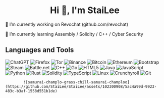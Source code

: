 <h1 align="center">Hi 👋, I'm StaiLee</h1>

<p align="left"> 🔭 I’m currently working on Revochat (github.com/revochat)</p>

<p> 🌱 I’m currently learning Assembly / Solidity / C++ / Cyber Security</p>

<p align="left">
</p>
<h2>Languages and Tools</h2>

![ChatGPT](https://img.shields.io/badge/chatGPT-74aa9c?style=for-the-badge&logo=openai&logoColor=white) ![Firefox](https://img.shields.io/badge/Firefox-FF7139?style=for-the-badge&logo=Firefox-Browser&logoColor=white) ![Tor](https://img.shields.io/badge/Tor-7D4698?style=for-the-badge&logo=Tor-Browser&logoColor=white) ![Binance](https://img.shields.io/badge/Binance-FCD535?style=for-the-badge&logo=binance&logoColor=white) ![Bitcoin](https://img.shields.io/badge/Bitcoin-000?style=for-the-badge&logo=bitcoin&logoColor=white) ![Ethereum](https://img.shields.io/badge/Ethereum-3C3C3D?style=for-the-badge&logo=Ethereum&logoColor=white) ![Bootstrap](https://img.shields.io/badge/bootstrap-%238511FA.svg?style=for-the-badge&logo=bootstrap&logoColor=white) ![Steam](https://img.shields.io/badge/steam-%23000000.svg?style=for-the-badge&logo=steam&logoColor=white) ![Battle.net](https://img.shields.io/badge/battle.net-%2300AEFF.svg?style=for-the-badge&logo=battle.net&logoColor=white) ![C++](https://img.shields.io/badge/c++-%2300599C.svg?style=for-the-badge&logo=c%2B%2B&logoColor=white) ![Go](https://img.shields.io/badge/go-%2300ADD8.svg?style=for-the-badge&logo=go&logoColor=white) ![HTML5](https://img.shields.io/badge/html5-%23E34F26.svg?style=for-the-badge&logo=html5&logoColor=white) ![Java](https://img.shields.io/badge/java-%23ED8B00.svg?style=for-the-badge&logo=openjdk&logoColor=white) ![JavaScript](https://img.shields.io/badge/javascript-%23323330.svg?style=for-the-badge&logo=javascript&logoColor=%23F7DF1E) ![Python](https://img.shields.io/badge/python-3670A0?style=for-the-badge&logo=python&logoColor=ffdd54) ![Rust](https://img.shields.io/badge/rust-%23000000.svg?style=for-the-badge&logo=rust&logoColor=white) ![Solidity](https://img.shields.io/badge/Solidity-%23363636.svg?style=for-the-badge&logo=solidity&logoColor=white)
![TypeScript](https://img.shields.io/badge/typescript-%23007ACC.svg?style=for-the-badge&logo=typescript&logoColor=white) ![Linux](https://img.shields.io/badge/Linux-FCC624?style=for-the-badge&logo=linux&logoColor=black) ![Crunchyroll](https://img.shields.io/badge/Crunchyroll-F47521?style=for-the-badge&logo=crunchyroll&logoColor=white) ![Git](https://img.shields.io/badge/git-%23F05033.svg?style=for-the-badge&logo=git&logoColor=white)


            ![samurai-champlo-grass-chill-samurai-champloo](https://github.com/StaiLee/StaiLee/assets/102300908/5ac4a99d-9923-483c-b3af-1558d551b1de)
